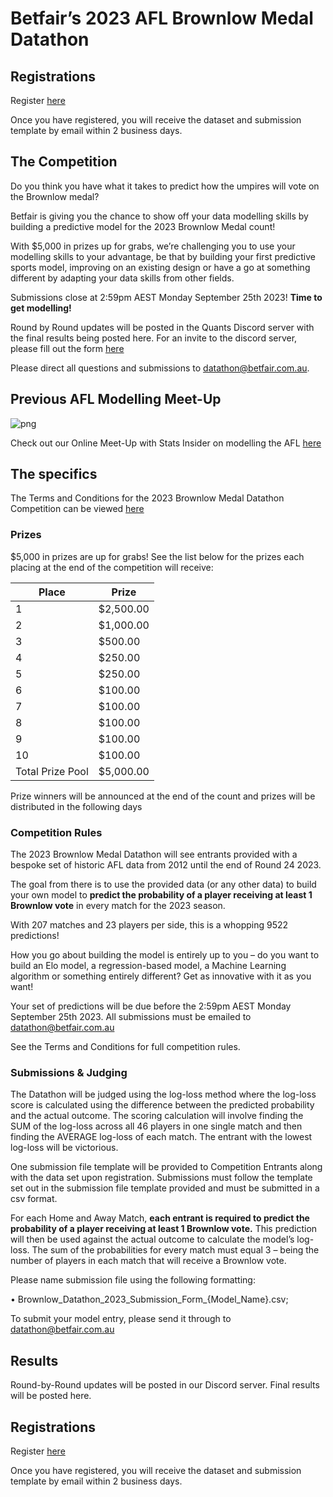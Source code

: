 # Betfair’s 2023 AFL Brownlow Medal Datathon

## Registrations

Register [here](https://forms.office.com/r/padSktAhB5)

Once you have registered, you will receive the dataset and submission template by email within 2 business days.

## The Competition

Do you think you have what it takes to predict how the umpires will vote on the Brownlow medal?

Betfair is giving you the chance to show off your data modelling skills by building a predictive model for the 2023 Brownlow Medal count!

With $5,000 in prizes up for grabs, we’re challenging you to use your modelling skills to your advantage, be that by building your first predictive sports model, improving on an existing design or have a go at something different by adapting your data skills from other fields.

Submissions close at 2:59pm AEST Monday September 25th 2023!
**Time to get modelling!**

Round by Round updates will be posted in the Quants Discord server with the final results being posted here. 
For an invite to the discord server, please fill out the form [here](https://forms.office.com/r/ZG9ea1xQj1 )

Please direct all questions and submissions to [datathon@betfair.com.au](mailto:datathon@betfair.com.au).

## Previous AFL Modelling Meet-Up
![png](../img/AFL-Meet-Up.png)

Check out our Online Meet-Up with Stats Insider on modelling the AFL [here](https://www.youtube.com/watch?v=8Zq87d1AVyI&list=PLvw8KRdyfOY19ys_5lpSpcbjpy_PBoZEZ&index=21)
## The specifics

The Terms and Conditions for the 2023 Brownlow Medal Datathon Competition can be viewed [here](../assets/Brownlow_2023_TCs.pdf)

### Prizes

$5,000 in prizes are up for grabs!
See the list below for the prizes each placing at the end of the competition will receive:

| Place | Prize |
| --- | --- |
| 1 | $2,500.00 |
| 2 | $1,000.00 |
| 3 | $500.00 |
| 4 | $250.00 |
| 5 | $250.00 |
| 6 | $100.00 |
| 7 | $100.00 |
| 8 | $100.00 | 
| 9 | $100.00 | 
| 10 | $100.00 |
| Total Prize Pool | $5,000.00 | 

Prize winners will be announced at the end of the count and prizes will be distributed in the following days

### Competition Rules

The 2023 Brownlow Medal Datathon will see entrants provided with a bespoke set of historic AFL data from 2012 until the end of Round 24 2023.

The goal from there is to use the provided data (or any other data) to build your own model to **predict the probability of a player receiving at least 1 Brownlow vote** in every match for the 2023 season.

With 207 matches and 23 players per side, this is a whopping 9522 predictions!

How you go about building the model is entirely up to you – do you want to build an Elo model, a regression-based model, a Machine Learning algorithm or something entirely different? Get as innovative with it as you want!

Your set of predictions will be due before the 2:59pm AEST Monday September 25th 2023. All submissions must be emailed to [datathon@betfair.com.au](mailto:datathon@betfair.com.au)

See the Terms and Conditions for full competition rules. 

### Submissions & Judging

The Datathon will be judged using the log-loss method where the log-loss score is calculated using the difference between the predicted probability and the actual outcome. The scoring calculation will involve finding the SUM of the log-loss across all 46 players in one single match and then finding the AVERAGE log-loss of each match. The entrant with the lowest log-loss will be victorious.

One submission file template will be provided to Competition Entrants along with the data set upon registration. Submissions must follow the template set out in the submission file template provided and must be submitted in a csv format.

For each Home and Away Match, **each entrant is required to predict the probability of a player receiving at least 1 Brownlow vote.** This prediction will then be used against the actual outcome to calculate the model’s log-loss. The sum of the probabilities for every match must equal 3 – being the number of players in each match that will receive a Brownlow vote.

Please name submission file using the following formatting:

• Brownlow_Datathon_2023_Submission_Form_{Model_Name}.csv;

To submit your model entry, please send it through to [datathon@betfair.com.au](mailto:datathon@betfair.com.au)

## Results

Round-by-Round updates will be posted in our Discord server. Final results will be posted here.

## Registrations
 
Register [here](https://forms.office.com/r/padSktAhB5)

Once you have registered, you will receive the dataset and submission template by email within 2 business days.